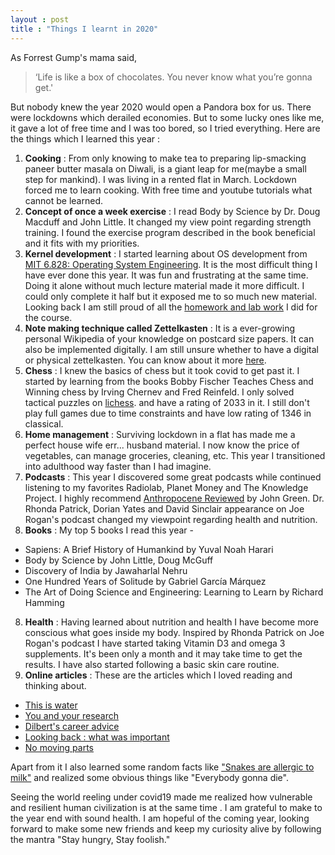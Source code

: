 ```yaml
---
layout : post
title : "Things I learnt in 2020"
---
```


As Forrest Gump's mama said,  
>‘Life is like a box of chocolates. You never know what you’re gonna get.'

But nobody knew the year 2020 would open a Pandora box for us. There were lockdowns which derailed economies. But to some lucky ones like me, it gave a lot of free time and I was too bored, so I tried everything. Here are the things which I learned this year :
1. **Cooking** : From only knowing to make tea to preparing lip-smacking paneer butter masala on Diwali, is a giant leap for me(maybe a small step for mankind). I was living in a rented flat in March. Lockdown forced me to learn cooking. With free time and youtube tutorials what cannot be learned.
2. **Concept of once a week exercise** : I read Body by Science by Dr. Doug Macduff and John Little. It changed my view point regarding strength training. I found the exercise program described in the book beneficial and it fits with my priorities. 
3. **Kernel development** : I started learning about OS development from [MIT 6.828: Operating System Engineering](https://pdos.csail.mit.edu/6.828/2018/schedule.html). It is the most difficult thing I have ever done this year. It was fun and frustrating at the same time. Doing it alone without much lecture material made it more difficult. I could only complete it half but it exposed me to so much new material. Looking back I am still proud of all the [homework and lab work](https://github.com/Eikansh/jos) I did for the course.
9. **Note making technique called Zettelkasten** : It is a ever-growing personal Wikipedia of your knowledge on postcard size papers. It can also be implemented digitally. I am still unsure whether to have a digital or physical zettelkasten. You can know about it more [here](https://zettelkasten.de/posts/overview/).
4. **Chess** : I knew the basics of chess but it took covid to get past it. I started by learning from the books Bobby Fischer Teaches Chess and Winning chess by Irving Chernev and Fred Reinfeld. I only solved tactical puzzles on [lichess](https://lichess.org/). and have a rating of 2033 in it. I still don't play full games due to time constraints and have low rating of 1346 in classical.
2. **Home management** : Surviving lockdown in a flat has made me a perfect house wife err... husband material. I now know the price of vegetables, can manage groceries, cleaning, etc. This year I transitioned into adulthood way faster than I had imagine.
6. **Podcasts** : This year I discovered some great podcasts while continued listening to my favorites Radiolab, Planet Money and The Knowledge Project. I highly recommend [Anthropocene Reviewed](https://www.wnycstudios.org/podcasts/anthropocene-reviewed) by John Green. Dr. Rhonda Patrick, Dorian Yates and David Sinclair appearance on Joe Rogan's podcast changed my viewpoint regarding health and nutrition. 
7. **Books** : My top 5 books I read this year - 
- Sapiens: A Brief History of Humankind by Yuval Noah Harari
- Body by Science by John Little, Doug McGuff
- Discovery of India by Jawaharlal Nehru
- One Hundred Years of Solitude by Gabriel García Márquez
- The Art of Doing Science and Engineering: Learning to Learn by Richard Hamming
8. **Health** : Having learned about nutrition and health I have become more conscious what goes inside my body. Inspired by Rhonda Patrick on Joe Rogan's podcast I have started taking Vitamin D3 and omega 3 supplements. It's been only a month and it may take time to get the results. I have also started following a basic skin care routine. 
10. **Online articles** : These are the articles which I loved reading and thinking about.
- [This is water](https://fs.blog/2012/04/david-foster-wallace-this-is-water/) 
- [You and your research](http://www.paulgraham.com/hamming.html)
- [Dilbert's career advice](https://dilbertblog.typepad.com/the_dilbert_blog/2007/07/career-advice.html)
- [Looking back : what was important](https://alternative-democracy-research.org/2020/04/20/what-was-important/)
- [No moving parts](https://www.gutenberg.org/files/25078/25078-h/25078-h.htm)

Apart from it I also learned some random facts like ["Snakes are allergic to milk"](https://www.firstpost.com/india/nag-panchami-not-just-about-snake-worship-but-subjecting-the-object-of-veneration-to-needless-agony-death-3268816.html/) and realized some obvious things like "Everybody gonna die".  

Seeing the world reeling under covid19 made me realized how vulnerable and resilient human civilization is at the same time . I am grateful to make to the year end with sound health. I am hopeful of the coming year, looking forward to make some new friends and keep my curiosity alive by following the mantra "Stay hungry, Stay foolish." 
